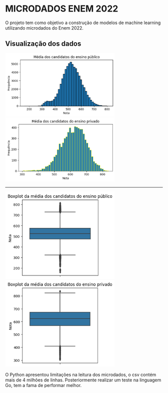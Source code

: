 # MICRODADOS ENEM 2022
 O projeto tem como objetivo a construção de modelos de machine learning utilizando microdados do Enem 2022.

 ## Visualização dos dados 

<p float="left">
  <img src="hist_mean_public.png" width="350" />
  <img src="hist_mean_private.png" width="350" /> 
</p>

___

<p float="left">
  <img src="boxplot_mean_public.png" width="350" />
  <img src="boxplot_mean_private.png" width="350" /> 
</p>

O Python apresentou limitações na leitura dos microdados, o csv contém mais de 4 milhões de linhas. Posteriormente realizar um teste na linguagem Go, tem a fama de performar melhor.


